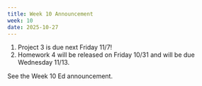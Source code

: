```yaml
---
title: Week 10 Announcement
week: 10
date: 2025-10-27
---
```


1. Project 3 is due next Friday 11/7! 
2. Homework 4 will be released on Friday 10/31 and will be due Wednesday 11/13.

See the Week 10 Ed announcement.